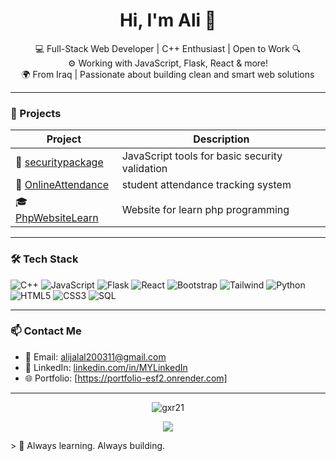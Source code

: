 
<h1 align="center">Hi, I'm Ali 👋</h1>

<p align="center">
  💻 Full-Stack Web Developer | C++ Enthusiast | Open to Work 🔍 <br>
  ⚙️ Working with JavaScript, Flask, React & more! <br>
  🌍 From Iraq | Passionate about building clean and smart web solutions
</p>

---

### 🚀 Projects

| Project | Description |
|--------|-------------|
| 🔐 [securitypackage](https://github.com/gxr21/securitypackege.git) | JavaScript tools for basic security validation |
| 🧠 [OnlineAttendance](https://github.com/gxr21/OnlineAttSys.git) |  student attendance tracking system |
| 🎓 [PhpWebsiteLearn](https://github.com/gxr21/PHP.git) | Website for learn php programming |

---

### 🛠️ Tech Stack

![C++](https://img.shields.io/badge/C++-00599C?style=for-the-badge&logo=cplusplus&logoColor=white)
![JavaScript](https://img.shields.io/badge/JavaScript-F7DF1E?style=for-the-badge&logo=javascript&logoColor=black)
![Flask](https://img.shields.io/badge/Flask-000000?style=for-the-badge&logo=flask&logoColor=white)
![React](https://img.shields.io/badge/React-20232A?style=for-the-badge&logo=react&logoColor=61DAFB)
![Bootstrap](https://img.shields.io/badge/Bootstrap-563D7C?style=for-the-badge&logo=bootstrap&logoColor=white)
![Tailwind](https://img.shields.io/badge/Tailwind_CSS-38B2AC?style=for-the-badge&logo=tailwind-css&logoColor=white)
![Python](https://img.shields.io/badge/Python-3776AB?style=for-the-badge&logo=python&logoColor=white)
![HTML5](https://img.shields.io/badge/HTML5-E34F26?style=for-the-badge&logo=html5&logoColor=white)
![CSS3](https://img.shields.io/badge/CSS3-1572B6?style=for-the-badge&logo=css3&logoColor=white)
![SQL](https://img.shields.io/badge/SQL-4479A1?style=for-the-badge&logo=postgresql&logoColor=white)

---

### 📫 Contact Me

- 📧 Email: alijalal200311@gmail.com
- 💼 LinkedIn: [linkedin.com/in/MYLinkedIn](https://linkedin.com/in/ali-jalal-336544310)
- 🌐 Portfolio: [https://portfolio-esf2.onrender.com]

---

<p align="center">
  <img src="https://komarev.com/ghpvc/?username=gxr21&label=Profile%20views&color=0e75b6&style=flat" alt="gxr21" />
</p>

<p align="center">
<img src="https://github-readme-stats-five-smoky-60.vercel.app/api?username=gxr21&show_icons=true&theme=tokyonight" />
</p>
> 🌱 Always learning. Always building.
